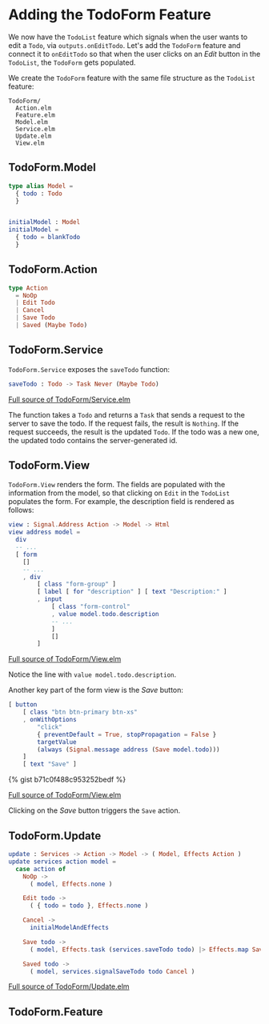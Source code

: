 # Adding the TodoForm Feature

We now have the `TodoList` feature which signals when the user wants to edit a `Todo`, via
`outputs.onEditTodo`. Let's add the `TodoForm` feature and connect it to `onEditTodo` so that when
the user clicks on an _Edit_ button in the `TodoList`, the `TodoForm` gets populated.

We create the `TodoForm` feature with the same file structure as the `TodoList` feature:

```
TodoForm/
  Action.elm
  Feature.elm
  Model.elm
  Service.elm
  Update.elm
  View.elm
```

## TodoForm.Model

```elm
type alias Model =
  { todo : Todo
  }


initialModel : Model
initialModel =
  { todo = blankTodo
  }
```

## TodoForm.Action

```elm
type Action
  = NoOp
  | Edit Todo
  | Cancel
  | Save Todo
  | Saved (Maybe Todo)
```

## TodoForm.Service

`TodoForm.Service` exposes the `saveTodo` function:

```elm
saveTodo : Todo -> Task Never (Maybe Todo)
```
[Full source of TodoForm/Service.elm](TodoForm/Service.elm)

The function takes a `Todo` and returns a `Task` that sends a request to the server to save the
todo. If the request fails, the result is `Nothing`. If the request succeeds, the result is the
updated `Todo`. If the todo was a new one, the updated todo contains the server-generated id.

## TodoForm.View

`TodoForm.View` renders the form. The fields are populated with the information from the model, so
that clicking on `Edit` in the `TodoList` populates the form. For example, the description field is
rendered as follows:

```elm
view : Signal.Address Action -> Model -> Html
view address model =
  div
  -- ...
  [ form
    []
    -- ...
    , div
        [ class "form-group" ]
        [ label [ for "description" ] [ text "Description:" ]
        , input
            [ class "form-control"
            , value model.todo.description
            -- ...
            ]
            []
        ]
```
[Full source of TodoForm/View.elm](TodoForm/View.elm)

Notice the line with `value model.todo.description`.

Another key part of the form view is the _Save_ button:

```elm
[ button
    [ class "btn btn-primary btn-xs"
    , onWithOptions
        "click"
        { preventDefault = True, stopPropagation = False }
        targetValue
        (always (Signal.message address (Save model.todo)))
    ]
    [ text "Save" ]
```
{% gist b71c0f488c953252bedf %}

[Full source of TodoForm/View.elm](TodoForm/View.elm)

Clicking on the _Save_ button triggers the `Save` action.

## TodoForm.Update

```elm
update : Services -> Action -> Model -> ( Model, Effects Action )
update services action model =
  case action of
    NoOp ->
      ( model, Effects.none )

    Edit todo ->
      ( { todo = todo }, Effects.none )

    Cancel ->
      initialModelAndEffects

    Save todo ->
      ( model, Effects.task (services.saveTodo todo) |> Effects.map Saved )

    Saved todo ->
      ( model, services.signalSaveTodo todo Cancel )

```
[Full source of TodoForm/Update.elm](TodoForm/Update.elm)


## TodoForm.Feature


